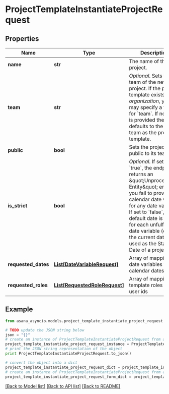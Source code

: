 # ProjectTemplateInstantiateProjectRequest


## Properties

Name | Type | Description | Notes
------------ | ------------- | ------------- | -------------
**name** | **str** | The name of the new project. | 
**team** | **str** | *Optional*. Sets the team of the new project. If the project template exists in an _organization_, you may specify a value for &#x60;team&#x60;. If no value is provided then it defaults to the same team as the project template. | [optional] 
**public** | **bool** | Sets the project to public to its team. | [optional] 
**is_strict** | **bool** | *Optional*. If set to &#x60;true&#x60;, the endpoint returns an \&quot;Unprocessable Entity\&quot; error if you fail to provide a calendar date value for any date variable. If set to &#x60;false&#x60;, a default date is used for each unfulfilled date variable (e.g., the current date is used as the Start Date of a project). | [optional] 
**requested_dates** | [**List[DateVariableRequest]**](DateVariableRequest.md) | Array of mappings of date variables to calendar dates. | [optional] 
**requested_roles** | [**List[RequestedRoleRequest]**](RequestedRoleRequest.md) | Array of mappings of template roles to user ids | [optional] 

## Example

```python
from asana_asyncio.models.project_template_instantiate_project_request import ProjectTemplateInstantiateProjectRequest

# TODO update the JSON string below
json = "{}"
# create an instance of ProjectTemplateInstantiateProjectRequest from a JSON string
project_template_instantiate_project_request_instance = ProjectTemplateInstantiateProjectRequest.from_json(json)
# print the JSON string representation of the object
print ProjectTemplateInstantiateProjectRequest.to_json()

# convert the object into a dict
project_template_instantiate_project_request_dict = project_template_instantiate_project_request_instance.to_dict()
# create an instance of ProjectTemplateInstantiateProjectRequest from a dict
project_template_instantiate_project_request_form_dict = project_template_instantiate_project_request.from_dict(project_template_instantiate_project_request_dict)
```
[[Back to Model list]](../README.md#documentation-for-models) [[Back to API list]](../README.md#documentation-for-api-endpoints) [[Back to README]](../README.md)


